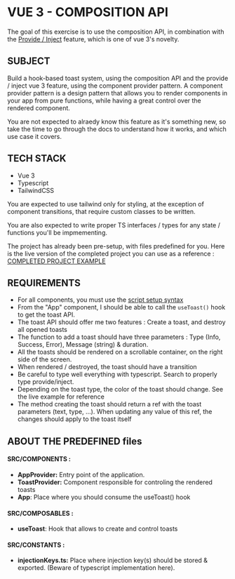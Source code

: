 
# VUE 3 - COMPOSITION API

The goal of this exercise is to use the composition API, in combination with the [Provide / Inject](https://vuejs.org/guide/components/provide-inject.html#provide-inject) feature, which is one of vue 3's novelty.

## SUBJECT

Build a hook-based toast system, using the composition API and the provide / inject vue 3 feature, using the component provider pattern. A component provider pattern is a design pattern that allows you to render components in your app from pure functions, while having a great control over the rendered component. 

You are not expected to alraedy know this feature as it's something new, so take the time to go through the docs to understand how it works, and which use case it covers.

## TECH STACK

- Vue 3 
- Typescript
- TailwindCSS

You are expected to use tailwind only for styling, at the exception of component transitions, that require custom classes to be written.

You are also expected to write proper TS interfaces / types for any state / functions you'll be impmementing.

The project has already been pre-setup, with files predefined for you. Here is the live version of the completed project you can use as a reference :
[COMPLETED PROJECT EXAMPLE](https://vue-composition-api-toast.vercel.app/)

## REQUIREMENTS

- For all components, you must use the [script setup syntax](https://vuejs.org/api/sfc-script-setup.html#script-setup)
- From the "App" component, I should be able to call the `useToast()` hook to get the toast API. 
- The toast API should offer me two features : Create a toast, and destroy all opened toasts
- The function to add a toast should have three parameters : Type (Info, Success, Error), Message (string) & duration.
- All the toasts should be rendered on a scrollable container, on the right side of the screen.
- When rendered / destroyed, the toast should have a transition
- Be careful to type well everything with typescript. Search to properly type provide/inject.
- Depending on the toast type, the color of the toast should change. See the live example for reference
- The method creating the toast should return a ref with the toast parameters (text, type, ...). When updating any value of this ref, the changes should apply to the toast itself 

## ABOUT THE PREDEFINED files

#### SRC/COMPONENTS :
- **AppProvider:** Entry point of the application. 
- **ToastProvider:** Component responsible for controling the rendered toasts
- **App**: Place where you should consume the useToast() hook

#### SRC/COMPOSABLES :
- **useToast**: Hook that allows to create and control toasts

#### SRC/CONSTANTS :
- **injectionKeys.ts:** Place where injection key(s) should be stored & exported. (Beware of typescript implementation here).

